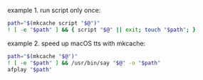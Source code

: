 example 1. run script only once:
```bash
path="$(mkcache script "$@")"
! [ -e "$path" ] && { script "$@" || exit; touch "$path"; }
```

example 2. speed up macOS tts with mkcache:
```bash
path="$(mkcache "$@")"
! [ -e "$path" ] && /usr/bin/say "$@" -o "$path"
afplay "$path"
```

